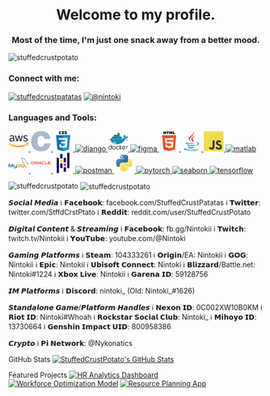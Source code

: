 <h1 align="center">Welcome to my profile.</h1>

<h3 align="center">Most of the time, I'm just one snack away from a better mood.</h3>

<p align="left"> <img src="https://komarev.com/ghpvc/?username=stuffedcrustpotato&label=Profile%20views&color=0e75b6&style=flat" alt="stuffedcrustpotato" /> </p>

<h3 align="left">Connect with me:</h3>
<p align="left">
<a href="https://fb.com/stuffedcrustpatatas" target="blank"><img align="center" src="https://raw.githubusercontent.com/rahuldkjain/github-profile-readme-generator/master/src/images/icons/Social/facebook.svg" alt="stuffedcrustpatatas" height="30" width="40" /></a>
<a href="https://www.youtube.com/c/@nintoki" target="blank"><img align="center" src="https://raw.githubusercontent.com/rahuldkjain/github-profile-readme-generator/master/src/images/icons/Social/youtube.svg" alt="@nintoki" height="30" width="40" /></a>
</p>

<h3 align="left">Languages and Tools:</h3>
<p align="left"> <a href="https://aws.amazon.com" target="_blank" rel="noreferrer"> <img src="https://raw.githubusercontent.com/devicons/devicon/master/icons/amazonwebservices/amazonwebservices-original-wordmark.svg" alt="aws" width="40" height="40"/> </a> <a href="https://www.cprogramming.com/" target="_blank" rel="noreferrer"> <img src="https://raw.githubusercontent.com/devicons/devicon/master/icons/c/c-original.svg" alt="c" width="40" height="40"/> </a> <a href="https://www.w3schools.com/css/" target="_blank" rel="noreferrer"> <img src="https://raw.githubusercontent.com/devicons/devicon/master/icons/css3/css3-original-wordmark.svg" alt="css3" width="40" height="40"/> </a> <a href="https://www.djangoproject.com/" target="_blank" rel="noreferrer"> <img src="https://cdn.worldvectorlogo.com/logos/django.svg" alt="django" width="40" height="40"/> </a> <a href="https://www.docker.com/" target="_blank" rel="noreferrer"> <img src="https://raw.githubusercontent.com/devicons/devicon/master/icons/docker/docker-original-wordmark.svg" alt="docker" width="40" height="40"/> </a> <a href="https://www.figma.com/" target="_blank" rel="noreferrer"> <img src="https://www.vectorlogo.zone/logos/figma/figma-icon.svg" alt="figma" width="40" height="40"/> </a> <a href="https://www.w3.org/html/" target="_blank" rel="noreferrer"> <img src="https://raw.githubusercontent.com/devicons/devicon/master/icons/html5/html5-original-wordmark.svg" alt="html5" width="40" height="40"/> </a> <a href="https://www.java.com" target="_blank" rel="noreferrer"> <img src="https://raw.githubusercontent.com/devicons/devicon/master/icons/java/java-original.svg" alt="java" width="40" height="40"/> </a> <a href="https://developer.mozilla.org/en-US/docs/Web/JavaScript" target="_blank" rel="noreferrer"> <img src="https://raw.githubusercontent.com/devicons/devicon/master/icons/javascript/javascript-original.svg" alt="javascript" width="40" height="40"/> </a> <a href="https://www.mathworks.com/" target="_blank" rel="noreferrer"> <img src="https://upload.wikimedia.org/wikipedia/commons/2/21/Matlab_Logo.png" alt="matlab" width="40" height="40"/> </a> <a href="https://www.mysql.com/" target="_blank" rel="noreferrer"> <img src="https://raw.githubusercontent.com/devicons/devicon/master/icons/mysql/mysql-original-wordmark.svg" alt="mysql" width="40" height="40"/> </a> <a href="https://www.oracle.com/" target="_blank" rel="noreferrer"> <img src="https://raw.githubusercontent.com/devicons/devicon/master/icons/oracle/oracle-original.svg" alt="oracle" width="40" height="40"/> </a> <a href="https://pandas.pydata.org/" target="_blank" rel="noreferrer"> <img src="https://raw.githubusercontent.com/devicons/devicon/2ae2a900d2f041da66e950e4d48052658d850630/icons/pandas/pandas-original.svg" alt="pandas" width="40" height="40"/> </a> <a href="https://postman.com" target="_blank" rel="noreferrer"> <img src="https://www.vectorlogo.zone/logos/getpostman/getpostman-icon.svg" alt="postman" width="40" height="40"/> </a> <a href="https://www.python.org" target="_blank" rel="noreferrer"> <img src="https://raw.githubusercontent.com/devicons/devicon/master/icons/python/python-original.svg" alt="python" width="40" height="40"/> </a> <a href="https://pytorch.org/" target="_blank" rel="noreferrer"> <img src="https://www.vectorlogo.zone/logos/pytorch/pytorch-icon.svg" alt="pytorch" width="40" height="40"/> </a> <a href="https://seaborn.pydata.org/" target="_blank" rel="noreferrer"> <img src="https://seaborn.pydata.org/_images/logo-mark-lightbg.svg" alt="seaborn" width="40" height="40"/> </a> <a href="https://www.tensorflow.org" target="_blank" rel="noreferrer"> <img src="https://www.vectorlogo.zone/logos/tensorflow/tensorflow-icon.svg" alt="tensorflow" width="40" height="40"/> </a> </p>

<p><img align="left" src="https://github-readme-stats.vercel.app/api/top-langs?username=stuffedcrustpotato&show_icons=true&locale=en&layout=compact" alt="stuffedcrustpotato" /></p>

<p>&nbsp;<img align="center" src="https://github-readme-stats.vercel.app/api?username=stuffedcrustpotato&show_icons=true&locale=en" alt="stuffedcrustpotato" /></p>

𝙎𝙤𝙘𝙞𝙖𝙡 𝙈𝙚𝙙𝙞𝙖
ℹ️ 𝗙𝗮𝗰𝗲𝗯𝗼𝗼𝗸: facebook.com/StuffedCrustPatatas
ℹ️ 𝗧𝘄𝗶𝘁𝘁𝗲𝗿: twitter.com/StffdCrstPtato
ℹ️ 𝗥𝗲𝗱𝗱𝗶𝘁: reddit.com/user/StuffedCrustPotato

𝘿𝙞𝙜𝙞𝙩𝙖𝙡 𝘾𝙤𝙣𝙩𝙚𝙣𝙩 & 𝙎𝙩𝙧𝙚𝙖𝙢𝙞𝙣𝙜
ℹ️ 𝗙𝗮𝗰𝗲𝗯𝗼𝗼𝗸: fb.gg/Nintokii
ℹ️ 𝗧𝘄𝗶𝘁𝗰𝗵: twitch.tv/Nintokii
ℹ️ 𝗬𝗼𝘂𝗧𝘂𝗯𝗲: youtube.com/@Nintoki

𝙂𝙖𝙢𝙞𝙣𝙜 𝙋𝙡𝙖𝙩𝙛𝙤𝙧𝙢𝙨
ℹ️ 𝗦𝘁𝗲𝗮𝗺: 104333261
ℹ️ 𝗢𝗿𝗶𝗴𝗶𝗻/EA: Nintokii
ℹ️ 𝗚𝗢𝗚: Nintokii
ℹ️ 𝗘𝗽𝗶𝗰: Nintokii
ℹ️ 𝗨𝗯𝗶𝘀𝗼𝗳𝘁 𝗖𝗼𝗻𝗻𝗲𝗰𝘁: Nintoki
ℹ️ 𝗕𝗹𝗶𝘇𝘇𝗮𝗿𝗱/Battle.net: Nintoki#1224
ℹ️ 𝗫𝗯𝗼𝘅 𝗟𝗶𝘃𝗲: Nintokii
ℹ️ 𝗚𝗮𝗿𝗲𝗻𝗮 𝗜𝗗: 59128756

𝙄𝙈 𝙋𝙡𝙖𝙩𝙛𝙤𝙧𝙢𝙨
ℹ️ 𝗗𝗶𝘀𝗰𝗼𝗿𝗱: nintoki_ (Old: Nintoki_#1626)

𝙎𝙩𝙖𝙣𝙙𝙖𝙡𝙤𝙣𝙚 𝙂𝙖𝙢𝙚/𝙋𝙡𝙖𝙩𝙛𝙤𝙧𝙢 𝙃𝙖𝙣𝙙𝙡𝙚𝙨
ℹ️ 𝗡𝗲𝘅𝗼𝗻 𝗜𝗗: 0C002XW10B0KM
ℹ️ 𝗥𝗶𝗼𝘁 𝗜𝗗: Nintoki#Whoah
ℹ️ 𝗥𝗼𝗰𝗸𝘀𝘁𝗮𝗿 𝗦𝗼𝗰𝗶𝗮𝗹 𝗖𝗹𝘂𝗯: Nintoki_
ℹ️ 𝗠𝗶𝗵𝗼𝘆𝗼 𝗜𝗗: 13730664
ℹ️ 𝗚𝗲𝗻𝘀𝗵𝗶𝗻 𝗜𝗺𝗽𝗮𝗰𝘁 𝗨𝗜𝗗: 800958386

𝘾𝙧𝙮𝙥𝙩𝙤
ℹ️ 𝗣𝗶 𝗡𝗲𝘁𝘄𝗼𝗿𝗸: @Nykonatics

GitHub Stats
[![StuffedCrustPotato's GitHub Stats](https://github-readme-stats.vercel.app/api?username=StuffedCrustPotato&show_icons=true&theme=merko)](https://github.com/StuffedCrustPotato)


Featured Projects
[![HR Analytics Dashboard](https://img.shields.io/badge/📊_HR_Analytics-FF6B6B?style=flat-square)](https://github.com/StuffedCrustPotato/workforce-analytics)
[![Workforce Optimization Model](https://img.shields.io/badge/🤖_Workforce_ML-5E60CE?style=flat-square)](https://github.com/StuffedCrustPotato/workforce-optimization)
[![Resource Planning App](https://img.shields.io/badge/📈_Resource_Planner-38B2AC?style=flat-square)](https://github.com/StuffedCrustPotato/resource-planning)
